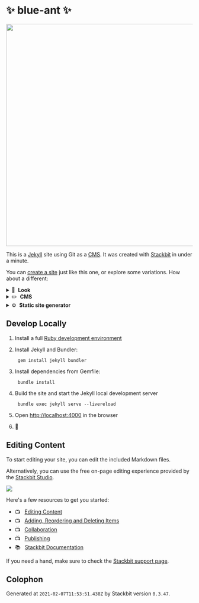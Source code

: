 # ✨ blue-ant ✨

<img src="https://themes.stackbit.com/images/starter-demo-1024x768.png" width="600">

This is a [Jekyll](https://jekyllrb.com) site using Git as a [CMS](https://en.wikipedia.org/wiki/Content_management_system). It was created with [Stackbit](https://www.stackbit.com?utm_source=project-readme&utm_medium=referral&utm_campaign=user_themes) in under a minute.

You can [create a site](https://app.stackbit.com/create?theme=https://github.com/stackbit/stackbit-theme-starter&utm_source=project-readme&utm_medium=referral&utm_campaign=user_themes) just like this one, or explore some variations. How about a different:

<details>
        <summary>🎨 &nbsp;<strong>Look</strong></summary>
        <ul>
                <li><a href="https://app.stackbit.com/create?theme=https://github.com/stackbit/stackbit-theme-fjord&utm_source=project-readme&utm_medium=referral&utm_campaign=user_themes">A minimal blogging theme</a></li>
                <li><a href="https://app.stackbit.com/create?theme=https://github.com/stackbit/stackbit-theme-fresh&utm_source=project-readme&utm_medium=referral&utm_campaign=user_themes">A personal theme with a blog</a></li>
                <li><a href="https://app.stackbit.com/create?theme=https://github.com/stackbit/stackbit-theme-libris&utm_source=project-readme&utm_medium=referral&utm_campaign=user_themes">A documentation theme</a></li>
                </ul>
</details>

<details>
        <summary>✏️ &nbsp;<strong>CMS</strong></summary>
        <ul>
                <li><a href="https://app.stackbit.com/create?cms=contentful&utm_source=project-readme&utm_medium=referral&utm_campaign=user_themes">Contentful</a></li>
                <li><a href="https://app.stackbit.com/create?cms=datocms&utm_source=project-readme&utm_medium=referral&utm_campaign=user_themes">Dato CMS</a></li>
                <li><a href="https://app.stackbit.com/create?cms=forestry&utm_source=project-readme&utm_medium=referral&utm_campaign=user_themes">Forestry</a></li>
                </ul>
</details>

<details>
        <summary>⚙️ &nbsp;<strong>Static site generator</strong></summary>
        <ul>
                <li><a href="https://app.stackbit.com/create?ssg=gatsby&utm_source=project-readme&utm_medium=referral&utm_campaign=user_themes">Gatsby</a></li>
                <li><a href="https://app.stackbit.com/create?ssg=nextjs&utm_source=project-readme&utm_medium=referral&utm_campaign=user_themes">Next.js</a></li>
                <li><a href="https://app.stackbit.com/create?ssg=hugo&utm_source=project-readme&utm_medium=referral&utm_campaign=user_themes">Hugo</a></li>
                </ul>
</details>

## Develop Locally

1. Install a full [Ruby development environment](https://jekyllrb.com/docs/installation/)

1. Install Jekyll and Bundler:

        gem install jekyll bundler

1. Install dependencies from Gemfile:

        bundle install



1. Build the site and start the Jekyll local development server

        bundle exec jekyll serve --livereload

1. Open [http://localhost:4000](http://localhost:4000) in the browser

1. 🎉

## Editing Content

To start editing your site, you can edit the included Markdown files.

Alternatively, you can use the free on-page editing experience provided by the [Stackbit Studio](https://stackbit.com?utm_source=project-readme&utm_medium=referral&utm_campaign=user_themes).

[![](https://i3.ytimg.com/vi/zd9lGRLVDm4/hqdefault.jpg)](https://stackbit.link/project-readme-lead-video)

Here's a few resources to get you started:

- 📺 &nbsp; [Editing Content](https://stackbit.link/project-readme-editing-video)
- 📺 &nbsp; [Adding, Reordering and Deleting Items](https://stackbit.link/project-readme-adding-video)
- 📺 &nbsp; [Collaboration](https://stackbit.link/project-readme-collaboration-video)
- 📺 &nbsp; [Publishing](https://stackbit.link/project-readme-publishing-video)
- 📚 &nbsp; [Stackbit Documentation](https://stackbit.link/project-readme-documentation)

If you need a hand, make sure to check the [Stackbit support page](https://stackbit.link/project-readme-support).

## Colophon

Generated at `2021-02-07T11:53:51.438Z` by Stackbit version `0.3.47`.